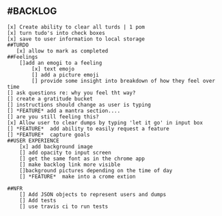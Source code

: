 #BACKLOG
-------
    [x] Create ability to clear all turds | 1 pom
    [x] turn tudo's into check boxes
    [x] save to user information to local storage    
    ##TURDO
       [x] allow to mark as completed
    ##Feelings
        []add an emogi to a feeling
            [x] text emojo
            [] add a picture emoji
            [] provide some insight into breakdown of how they feel over time
    [] ask questions re: why you feel tht way?
    [] create a gratitude bucket
    [] instructions should change as user is typing
    [] *FEATURE* add a mantra section....
    [] are you still feeling this? 
    [x] Allow user to clear dumps by typing 'let it go' in input box
    [] *FEATURE*  add ability to easily request a feature
    [] *FEATURE*  capture goals
    ##USER EXPERIENCE
        [x] add background image
        [] add opacity to input screen
        [] get the same font as in the chrome app
        [] make backlog link more visible
        []background pictures depending on the time of day
        [] *FEATURE*  make into a crome extion

    ##NFR
        [] Add JSON objects to represent users and dumps
        [] Add tests
        [] use travis ci to run tests